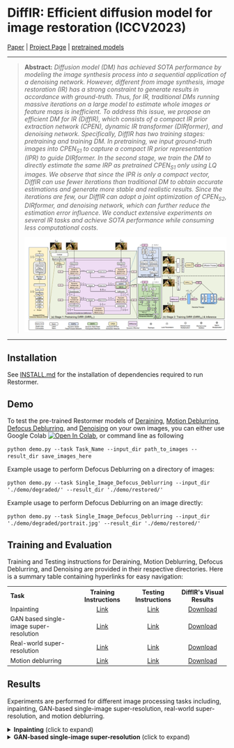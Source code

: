# DiffIR: Efficient diffusion model for image restoration (ICCV2023)

[Paper](https://arxiv.org/pdf/2303.09472.pdf) | [Project Page](https://github.com/Zj-BinXia/DiffIR) | [pretrained models](https://drive.google.com/drive/folders/10miVILiopE414GyaSZM3EFAZITeY9q0p?usp=sharing)

---

> **Abstract:** *Diffusion model (DM) has achieved SOTA performance by modeling the image synthesis process into a sequential application of a denoising network. However, different from image synthesis, image restoration (IR) has a strong constraint to generate results in accordance with ground-truth. Thus, for IR, traditional DMs running massive iterations on a large model to estimate whole images or feature maps is inefficient. To address this issue, we propose an efficient DM for IR (DiffIR), which consists of a compact IR prior extraction network (CPEN), dynamic IR transformer (DIRformer), and denoising network. Specifically, DiffIR has two training stages: pretraining and training DM. In pretraining, we input ground-truth images into CPEN$_{S1}$ to capture a compact IR prior representation (IPR) to guide DIRformer. In the second stage, we train the DM to directly estimate the same IRP as pretrained CPEN$_{S1}$ only using LQ images. We observe that since the IPR is only a compact vector,  DiffIR can use fewer iterations than traditional DM to obtain accurate estimations and generate more stable and realistic results. Since the iterations are few, our DiffIR can adopt a joint optimization of CPEN$_{S2}$, DIRformer, and denoising network, which can further reduce the estimation error influence. We conduct extensive experiments on several IR tasks and achieve SOTA performance while consuming less computational costs.* 
>
> <p align="center">
> <img width="800" src="figs/method.jpg">
> </p>

---

## Installation

See [INSTALL.md](INSTALL.md) for the installation of dependencies required to run Restormer.

## Demo

To test the pre-trained Restormer models of [Deraining](https://drive.google.com/drive/folders/1ZEDDEVW0UgkpWi-N4Lj_JUoVChGXCu_u), [Motion Deblurring](https://drive.google.com/drive/folders/1czMyfRTQDX3j3ErByYeZ1PM4GVLbJeGK), [Defocus Deblurring](https://drive.google.com/drive/folders/1bRBG8DG_72AGA6-eRePvChlT5ZO4cwJ4?usp=sharing), and [Denoising](https://drive.google.com/drive/folders/1Qwsjyny54RZWa7zC4Apg7exixLBo4uF0) on your own images, you can either use Google Colab [![Open In Colab](https://colab.research.google.com/assets/colab-badge.svg)](https://colab.research.google.com/drive/1C2818h7KnjNv4R1sabe14_AYL7lWhmu6?usp=sharing), or command line as following
```
python demo.py --task Task_Name --input_dir path_to_images --result_dir save_images_here
```
Example usage to perform Defocus Deblurring on a directory of images:
```
python demo.py --task Single_Image_Defocus_Deblurring --input_dir './demo/degraded/' --result_dir './demo/restored/'
```
Example usage to perform Defocus Deblurring on an image directly:
```
python demo.py --task Single_Image_Defocus_Deblurring --input_dir './demo/degraded/portrait.jpg' --result_dir './demo/restored/'
```

## Training and Evaluation

Training and Testing instructions for Deraining, Motion Deblurring, Defocus Deblurring, and Denoising are provided in their respective directories. Here is a summary table containing hyperlinks for easy navigation:

<table>
  <tr>
    <th align="left">Task</th>
    <th align="center">Training Instructions</th>
    <th align="center">Testing Instructions</th>
    <th align="center">DiffIR's Visual Results</th>
  </tr>
  <tr>
    <td align="left">Inpainting</td>
    <td align="center"><a href="Deraining/README.md#training">Link</a></td>
    <td align="center"><a href="Deraining/README.md#evaluation">Link</a></td>
    <td align="center"><a href="https://drive.google.com/drive/folders/1HcLc6v03q_sP_lRPcl7_NJmlB9f48TWU?usp=sharing">Download</a></td>
  </tr>
  <tr>
    <td>GAN based single-image super-resolution</td>
    <td align="center"><a href="Motion_Deblurring/README.md#training">Link</a></td>
    <td align="center"><a href="Motion_Deblurring/README.md#evaluation">Link</a></td>
    <td align="center"><a href="https://drive.google.com/drive/folders/1qla3HEOuGapv1hqBwXEMi2USFPB2qmx_?usp=sharing">Download</a></td>
  </tr>
  <tr>
    <td>Real-world super-resolution</td>
    <td align="center"><a href="Defocus_Deblurring/README.md#training">Link</a></td>
    <td align="center"><a href="Defocus_Deblurring/README.md#evaluation">Link</a></td>
    <td align="center"><a href="https://drive.google.com/drive/folders/1V_pLc9CZFe4vN7c4SxtXsXKi2FnLUt98?usp=sharing">Download</a></td>
  </tr>
  <tr>
    <td>Motion deblurring</td>
    <td align="center"><a href="Denoising/README.md#training">Link</a></td>
    <td align="center"><a href="Denoising/README.md#evaluation">Link</a></td>
    <td align="center"><a href="https://drive.google.com/drive/folders/1rEAHUBkA9uCe9Q0AzI5zkYxePSgxYDEG?usp=sharing">Download</a></td>
  </tr>
</table>

## Results
Experiments are performed for different image processing tasks including, inpainting, GAN-based single-image super-resolution, real-world super-resolution, and motion deblurring. 

<details>
<summary><strong>Inpainting</strong> (click to expand) </summary>

<img src = "figs/inpainting-qual.jpg"> 
</details>

<details>
<summary><strong>GAN-based single-image super-resolution</strong> (click to expand) </summary>
<img src = "figs/SISR-qual.jpg">
<details>

<details>
<summary><strong>Real-world super-resolution</strong> (click to expand) </summary>
<img src = "figs/realworldsr-quan.jpg">
</details>

<details>
<summary><strong>Motion deblurring</strong> (click to expand) </summary>
<img src = "figs/deblur-quan.jpg">
</details>

## Citation
If you use DiffIR, please consider citing:

@article{xia2023diffir,
  title={Diffir: Efficient diffusion model for image restoration},
  author={Xia, Bin and Zhang, Yulun and Wang, Shiyin and Wang, Yitong and Wu, Xinglong and Tian, Yapeng and Yang, Wenming and Van Gool, Luc},
  journal={ICCV},
  year={2023}
}


## Contact
Should you have any question, please contact zjbinxia@gmail.com


